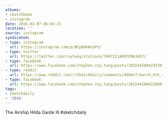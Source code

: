```yaml
---
albums:
- sketchbook
- instagram
date: 2016-03-07 06:04:21
location: ''
source: instagram
syndicated:
- type: instagram
  url: https://instagram.com/p/BCpB4kWsoPn/
- type: twitter
  url: https://twitter.com/roytang/statuses/706722146978963457/
- type: facebook
  url: https://www.facebook.com/stephen.roy.tang/posts/10154418042353912:0
- type: reddit
  url: https://www.reddit.com/r/SketchDaily/comments/496mt7/march_6th_airships/d0qhkql/
- type: facebook
  url: https://www.facebook.com/stephen.roy.tang/posts/10154418042368912
tags:
- sketchdaily
- '2016'
---
```


The Airship Hilda Garde III #sketchdaily
